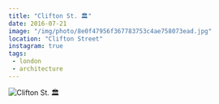```yaml
---
title: "Clifton St. 🏛"
date: 2016-07-21
image: "/img/photo/8e0f47956f367783753c4ae758073ead.jpg"
location: "Clifton Street"
instagram: true
tags:
 - london
 - architecture
---
```


![Clifton St. 🏛](/img/photo/8e0f47956f367783753c4ae758073ead.jpg)
